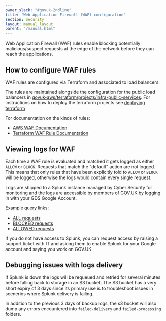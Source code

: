 ```yaml
---
owner_slack: "#govuk-2ndline"
title: 'Web Application Firewall (WAF) configuration'
section: Security
layout: manual_layout
parent: "/manual.html"
---
```


Web Application Firewall (WAF) rules enable blocking potentially
malicious/suspect requests at the edge of the network before they can reach the applications.

## How to configure WAF rules

WAF rules are configured via Terraform and associated to load balancers.

The rules are maintained alongside the configuration for the public load
balancers in [govuk-aws/terraform/projects/infra-public-services](https://github.com/alphagov/govuk-aws/tree/master/terraform/projects/infra-public-services).
For instructions on how to deploy the terraform projects see [deploying terraform](/manual/deploying-terraform.html)

For documentation on the kinds of rules:

* [AWS WAF Documentation](https://docs.aws.amazon.com/waf/latest/developerguide/waf-chapter.html)
* [Terraform WAF Rule Documentation](https://www.terraform.io/docs/providers/aws/r/wafregional_rule.html)

## Viewing logs for WAF

Each time a WAF rule is evaluated and matched it gets logged as either `ALLOW`
or `BLOCK`. Requests that match the "default" action are not logged. This means
that only rules that have been explicitly told to `ALLOW` or `BLOCK` will be
logged, otherwise the logs would contain every single request.

Logs are shipped to a Splunk instance managed by Cyber Security for monitoring
and the logs are accessible by members of GOV.UK by logging in with your GDS
Google Account.

Example query links:

* [ALL requests](https://gds.splunkcloud.com/en-GB/app/gds-006-govuk/search?q=search%20index%3D"govuk_waf")
* [BLOCKED requests](https://gds.splunkcloud.com/en-GB/app/gds-006-govuk/search?q=search%20index%3D"govuk_waf"%20action%3DBLOCK)
* [ALLOWED requests](https://gds.splunkcloud.com/en-GB/app/gds-006-govuk/search?q=search%20index%3D"govuk_waf"%20action%3DALLOW)

If you do not have access to Splunk, you can request access by raising a
support ticket with IT and asking them to enable Splunk for your Google account
and saying you work on GOV.UK.

## Debugging issues with logs delivery

If Splunk is down the logs will be requeued and retried for several
minutes before falling back to storage in an S3 bucket. The S3 bucket
has a very short expiry of 3 days since its primary use is to
troubleshoot issues in scenerios where Splunk delivery is failing.

In addition to the previous 3 days of backup logs, the s3 bucket will also dump
any errors encountered into `failed-delivery` and `failed-processing` folders.
